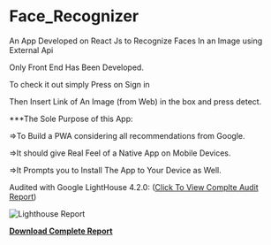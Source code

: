 # Face_Recognizer
An App Developed on React Js to Recognize Faces In an Image using External Api

Only Front End Has Been Developed.


To check it out simply Press on Sign in 

Then Insert Link of An Image (from Web) in the box and press detect.

***The Sole Purpose of this App:

=>To Build a PWA considering all recommendations from Google.

=>It should give Real Feel of a Native App on Mobile Devices.

=>It Prompts you to Install The App to Your Device as Well.

Audited with Google LightHouse 4.2.0: (<a href="https://sdsdd">Click To View Complte Audit Report</a>)

![Lighthouse Report](https://raw.githubusercontent.com/fahad00cms/Face_Recognizer/gh-pages/Audited.png)




<u><strong><a href="https://raw.githubusercontent.com/fahad00cms/Face_Recognizer/gh-pages/Audit.pdf"> Download Complete Report</a></strong></u>
